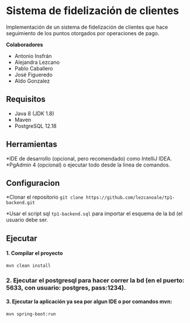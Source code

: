 # Sistema de fidelización de clientes

Implementación de un sistema de fidelización de clientes que hace seguimiento de los puntos otorgados por operaciones de pago.


**Colaboradores**

* Antonio Insfrán
* Alejandra Lezcano
* Pablo Caballero
* José Figueredo
* Aldo Gonzalez

## Requisitos
* Java 8 (JDK 1.8)
* Maven
* PostgreSQL 12.18

## Herramientas
*IDE de desarrollo (opcional, pero recomendado) como IntelliJ IDEA.
*PgAdmin 4 (opcional) o ejecutar todo desde la linea de comandos.

## Configuracion
*Clonar el repositorio
```git clone https://github.com/lezcanoale/tp1-backend.git```

*Usar el script sql ```tp1-backend.sql``` para importar el esquema de la bd (el usuario debe ser.


## Ejecutar
#### 1. Compilar el proyecto 

```mvn clean install```
### 2. Ejecutar el postgresql para hacer correr la bd (en el puerto: 5633, con usuario: postgres, pass:1234).


#### 3.  Ejecutar la aplicación ya sea por algun IDE o por comandos mvn:

```mvn spring-boot:run```

